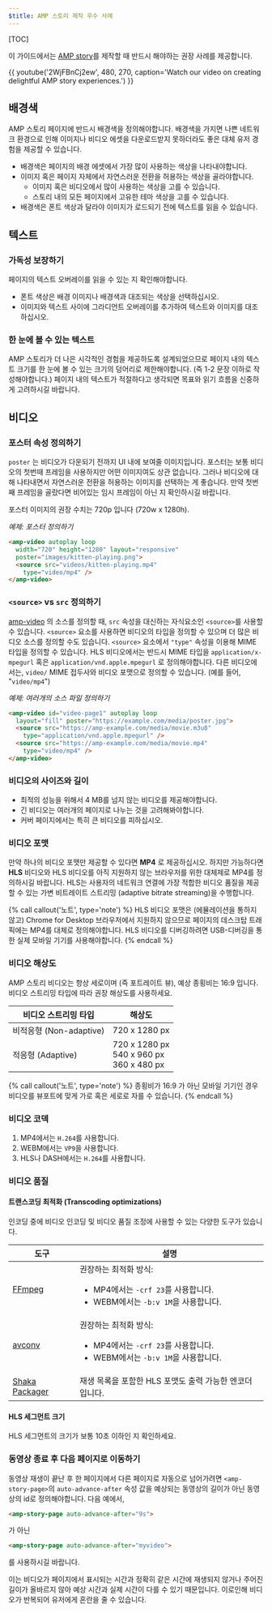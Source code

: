 ```yaml
---
$title: AMP 스토리 제작 우수 사례
---
```


[TOC]

이 가이드에서는 [AMP story](/docs/reference/components/amp-story.html)를 제작할 때 반드시 해야하는 권장 사례를 제공합니다.

{{ youtube('2WjFBnCj2ew', 480, 270, caption='Watch our video on creating delightful AMP story experiences.') }}


## 배경색

AMP 스토리 페이지에 반드시 배경색을 정의해야합니다. 
배경색을 가지면 나쁜 네트워크 환경으로 인해 이미지나 비디오 에셋을 다운로드받지 못하더라도 좋은 대체 유저 경험을 제공할 수 있습니다.

*   배경색은 페이지의 배경 에셋에서 가장 많이 사용하는 색상을 나타내야합니다.
*   이미지 혹은 페이지 자체에서 자연스러운 전환을 허용하는 색상을 골라야합니다.
    *   이미지 혹은 비디오에서 많이 사용하는 색상을 고를 수 있습니다.
    *   스토리 내의 모든 페이지에서 고유한 테마 색상을 고를 수 있습니다.
*   배경색은 폰트 색상과 달라야 이미지가 로드되기 전에 텍스트를 읽을 수 있습니다.

## 텍스트

### 가독성 보장하기

페이지의 텍스트 오버레이를 읽을 수 있는 지 확인해야합니다.

* 폰트 색상은 배경 이미지나 배경색과 대조되는 색상을 선택하십시오.
* 이미지와 텍스트 사이에 그라디언트 오버레이를 추가하여 텍스트와 이미지를 대조하십시오.

### 한 눈에 볼 수 있는 텍스트

AMP 스토리가 더 나은 시각적인 경험을 제공하도록 설계되었으므로 페이지 내의 텍스트 크기를 한 눈에 볼 수 있는 크기의 덩어리로 제한해야합니다. (즉 1-2 문장 이하로 작성해야합니다.)
페이지 내의 텍스트가 적절하다고 생각되면 목표와 읽기 흐름을 신중하게 고려하시길 바랍니다.

## 비디오

### 포스터 속성 정의하기

`poster` 는 비디오가 다운되기 전까지 UI 내에 보여줄 이미지입니다. 포스터는 보통 비디오의 첫번때 프레임을 사용하지만 어떤 이미지여도 상관 없습니다.
그러나 비디오에 대해 나타내면서 자연스러운 전환을 허용하는 이미지를 선택하는 게 좋습니다. 만약 첫번째 프레임을 골랐다면 비어있는 임시 프레임이 아닌 지 확인하시길 바랍니다.

포스터 이미지의 권장 수치는 720p 입니다 (720w x 1280h).

*예제: 포스터 정의하기*

```html
<amp-video autoplay loop
  width="720" height="1280" layout="responsive"
  poster="images/kitten-playing.png">
  <source src="videos/kitten-playing.mp4"
    type="video/mp4" />
</amp-video>
```

### `<source>` vs `src` 정의하기

[amp-video](/docs/reference/components/amp-video.html) 의 소스를 정의할 때, `src` 속성을 대신하는 자식요소인 `<source>`를 사용할 수 있습니다. `<source>` 요소를 사용하면 비디오의 타입을 정의할 수 있으며 더 많은 비디오 소스를 정의할 수도 있습니다. `<source>` 요소에서 `"type"` 속성을 이용해 MIME 타입을 정의할 수 있습니다. HLS 비디오에서는 반드시 MIME 타입을 `application/x-mpegurl` 혹은 `application/vnd.apple.mpegurl` 로 정의해야합니다. 다른 비디오에서는, `video/` MIME 접두사와 비디오 포맷으로 정의할 수 있습니다. (예를 들어, "`video/mp4`")

*예제: 여러개의 소스 파일 정의하기*

```html
<amp-video id="video-page1" autoplay loop
  layout="fill" poster="https://example.com/media/poster.jpg">
  <source src="https://amp-example.com/media/movie.m3u8"
    type="application/vnd.apple.mpegurl" />
  <source src="https://amp-example.com/media/movie.mp4"
    type="video/mp4" />
</amp-video>
```

### 비디오의 사이즈와 길이

*  최적의 성능을 위해서 4 MB를 넘지 않는 비디오를 제공해야합니다.
*  긴 비디오는 여러개의 페이지로 나누는 것을 고려해봐야합니다.
*  커버 페이지에서는 특히 큰 비디오를 피하십시오.

### 비디오 포맷

만약 하나의 비디오 포맷만 제공할 수 있다면 **MP4** 로 제공하십시오. 하지만 가능하다면 **HLS** 비디오와 HLS 비디오를 아직 지원하지 않는 브라우저를 위한 대체제로 MP4를 정의하시길 바랍니다. HLS는 사용자의 네트워크 연결에 가장 적합한 비디오 품질을 제공할 수 있는 가변 비트레이트 스트리밍 (adaptive bitrate streaming)을 수행합니다.

{% call callout('노트', type='note') %}
HLS 비디오 포맷은 (에뮬레이션을 통하지 않고) Chrome for Desktop 브라우저에서 지원하지 않으므로 페이지의 데스크탑 트래픽에는 MP4를 대체로 정의해야합니다. HLS 비디오를 디버깅하려면 USB-디버깅을 통한 실제 모바일 기기를 사용해야합니다.
{% endcall %}

### 비디오 해상도

AMP 스토리 비디오는 항상 세로이며 (즉 포트레이트 뷰), 예상 종횡비는 16:9 입니다. 비디오 스트리밍 타입에 따라 권장 해상도를 사용하세요.

<table>
  <thead>
    <tr>
     <th>비디오 스트리밍 타입</th>
     <th>해상도</th>
    </tr>
  </thead>
  <tbody>
    <tr>
     <td>비적응형 (Non-adaptive)</td>
     <td>720 x 1280 px</td>
    </tr>
    <tr>
     <td>적응형 (Adaptive)</td>
     <td>720 x 1280 px<br>540 x 960 px<br>360 x 480 px</td>
    </tr>
  </tbody>
</table>


{% call callout('노트', type='note') %}
종횡비가 16:9 가 아닌 모바일 기기인 경우 비디오를 뷰포트에 맞게 가로 혹은 세로로 자를 수 있습니다.
{% endcall %}


### 비디오 코덱

1.  MP4에서는 `H.264`를 사용합니다.
1.  WEBM에서는 `VP9`을 사용합니다.
1.  HLS나 DASH에서는 `H.264`를 사용합니다.


### 비디오 품질

#### 트랜스코딩 최적화 (Transcoding optimizations)

인코딩 중에 비디오 인코딩 및 비디오 품질 조정에 사용할 수 있는 다양한 도구가 있습니다.

<table>
  <thead>
    <tr>
     <th>도구</th>
     <th>설명</th>
    </tr>
  </thead>
  <tbody>
    <tr>
     <td><a href="https://www.ffmpeg.org/about.html">FFmpeg</a>
     </td>
     <td>권장하는 최적화 방식:
      <ul>
        <li>MP4에서는 <code>-crf 23</code>를 사용합니다.</li>
        <li>WEBM에서는 <code>-b:v 1M</code>을 사용합니다.</li>
      </ul>
     </td>
    </tr>
    <tr>
     <td><a href="https://libav.org/avconv.html">avconv</a>
     </td>
     <td>권장하는 최적화 방식:
      <ul>
        <li>MP4에서는 <code>-crf 23</code>를 사용합니다.</li>
        <li>WEBM에서는 <code>-b:v 1M</code>을 사용합니다.</li>
      </ul>
     </td>
    </tr>
    <tr>
     <td><a href="https://github.com/google/shaka-packager">Shaka Packager</a></td>
     <td>재생 목록을 포함한 HLS 포맷도 출력 가능한 엔코더입니다.
     </td>
    </tr>
  </tbody>
</table>

#### HLS 세그먼트 크기

HLS 세그먼트의 크기가 보통 10초 이하인 지 확인하세요.

### 동영상 종료 후 다음 페이지로 이동하기

동영상 재생이 끝난 후 한 페이지에서 다른 페이지로 자동으로 넘어가려면 `<amp-story-page>`의 `auto-advance-after` 속성 값을 예상되는 동영상의 길이가 아닌 동영상의 id로 정의해야합니다. 다음 예에서,

```html
<amp-story-page auto-advance-after="9s">
```

가 아닌

```html
<amp-story-page auto-advance-after="myvideo">
```

를 사용하시길 바랍니다.

이는 비디오가 페이지에서 표시되는 시간과 정확히 같은 시간에 재생되지 않거나 주어진 길이가 올바르지 않아 예상 시간과 실제 시간이 다를 수 있기 때문입니다. 이로인해 비디오가 반복되어 유저에게 혼란을 줄 수 있습니다.